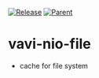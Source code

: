 [![Release](https://jitpack.io/v/umjammer/vavi-nio-file.svg)](https://jitpack.io/#umjammer/vavi-nio-file) [![Parent](https://img.shields.io/badge/Parent-vavi--apps--fuse-pink)](https://github.com/umjammer/vavi-apps-fuse)

# vavi-nio-file

 * cache for file system
